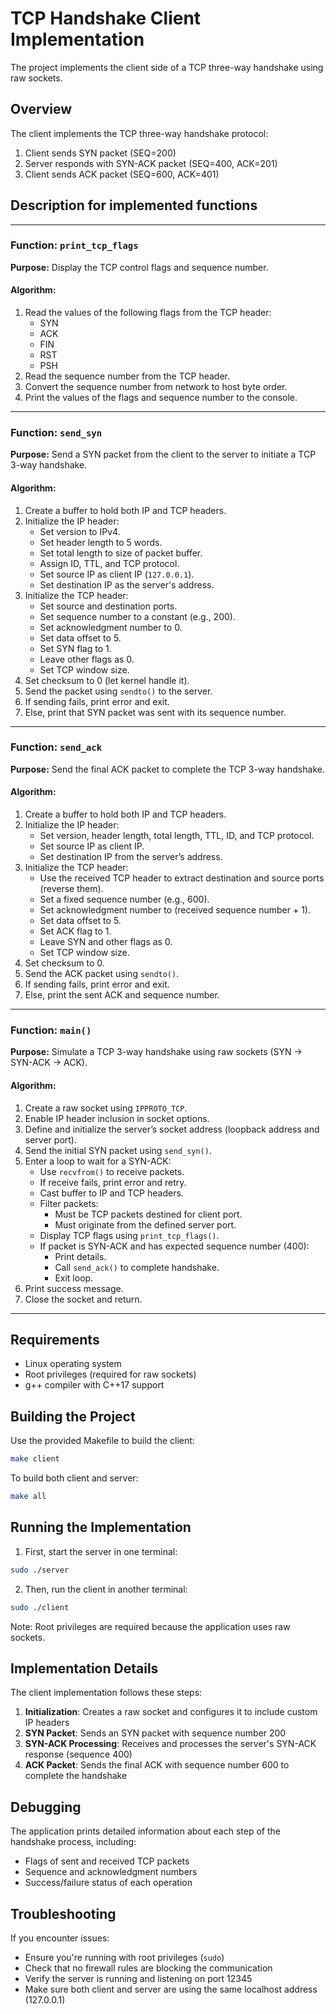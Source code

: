 # TCP Handshake Client Implementation

The project implements the client side of a TCP three-way handshake using raw sockets.

## Overview

The client implements the TCP three-way handshake protocol:
1. Client sends SYN packet (SEQ=200)
2. Server responds with SYN-ACK packet (SEQ=400, ACK=201)
3. Client sends ACK packet (SEQ=600, ACK=401)

## Description for implemented functions

---

### **Function: `print_tcp_flags`**
**Purpose:** Display the TCP control flags and sequence number.

#### **Algorithm:**
1. Read the values of the following flags from the TCP header:
   - SYN
   - ACK
   - FIN
   - RST
   - PSH
2. Read the sequence number from the TCP header.
3. Convert the sequence number from network to host byte order.
4. Print the values of the flags and sequence number to the console.

---

###  **Function: `send_syn`**
**Purpose:** Send a SYN packet from the client to the server to initiate a TCP 3-way handshake.

#### **Algorithm:**
1. Create a buffer to hold both IP and TCP headers.
2. Initialize the IP header:
   - Set version to IPv4.
   - Set header length to 5 words.
   - Set total length to size of packet buffer.
   - Assign ID, TTL, and TCP protocol.
   - Set source IP as client IP (`127.0.0.1`).
   - Set destination IP as the server's address.
3. Initialize the TCP header:
   - Set source and destination ports.
   - Set sequence number to a constant (e.g., 200).
   - Set acknowledgment number to 0.
   - Set data offset to 5.
   - Set SYN flag to 1.
   - Leave other flags as 0.
   - Set TCP window size.
4. Set checksum to 0 (let kernel handle it).
5. Send the packet using `sendto()` to the server.
6. If sending fails, print error and exit.
7. Else, print that SYN packet was sent with its sequence number.

---

###  **Function: `send_ack`**
**Purpose:** Send the final ACK packet to complete the TCP 3-way handshake.

#### **Algorithm:**
1. Create a buffer to hold both IP and TCP headers.
2. Initialize the IP header:
   - Set version, header length, total length, TTL, ID, and TCP protocol.
   - Set source IP as client IP.
   - Set destination IP from the server’s address.
3. Initialize the TCP header:
   - Use the received TCP header to extract destination and source ports (reverse them).
   - Set a fixed sequence number (e.g., 600).
   - Set acknowledgment number to (received sequence number + 1).
   - Set data offset to 5.
   - Set ACK flag to 1.
   - Leave SYN and other flags as 0.
   - Set TCP window size.
4. Set checksum to 0.
5. Send the ACK packet using `sendto()`.
6. If sending fails, print error and exit.
7. Else, print the sent ACK and sequence number.

---

###  **Function: `main()`**
**Purpose:** Simulate a TCP 3-way handshake using raw sockets (SYN → SYN-ACK → ACK).

#### **Algorithm:**
1. Create a raw socket using `IPPROTO_TCP`.
2. Enable IP header inclusion in socket options.
3. Define and initialize the server’s socket address (loopback address and server port).
4. Send the initial SYN packet using `send_syn()`.
5. Enter a loop to wait for a SYN-ACK:
   - Use `recvfrom()` to receive packets.
   - If receive fails, print error and retry.
   - Cast buffer to IP and TCP headers.
   - Filter packets:
     - Must be TCP packets destined for client port.
     - Must originate from the defined server port.
   - Display TCP flags using `print_tcp_flags()`.
   - If packet is SYN-ACK and has expected sequence number (400):
     - Print details.
     - Call `send_ack()` to complete handshake.
     - Exit loop.
6. Print success message.
7. Close the socket and return.

---

## Requirements

- Linux operating system
- Root privileges (required for raw sockets)
- g++ compiler with C++17 support

## Building the Project

Use the provided Makefile to build the client:

```bash
make client
```

To build both client and server:

```bash
make all
```

## Running the Implementation

1. First, start the server in one terminal:

```bash
sudo ./server
```

2. Then, run the client in another terminal:

```bash
sudo ./client
```

Note: Root privileges are required because the application uses raw sockets.

## Implementation Details

The client implementation follows these steps:

1. **Initialization**: Creates a raw socket and configures it to include custom IP headers
2. **SYN Packet**: Sends an SYN packet with sequence number 200
3. **SYN-ACK Processing**: Receives and processes the server's SYN-ACK response (sequence 400)
4. **ACK Packet**: Sends the final ACK with sequence number 600 to complete the handshake

## Debugging

The application prints detailed information about each step of the handshake process, including:
- Flags of sent and received TCP packets
- Sequence and acknowledgment numbers
- Success/failure status of each operation

## Troubleshooting

If you encounter issues:
- Ensure you're running with root privileges (`sudo`)
- Check that no firewall rules are blocking the communication
- Verify the server is running and listening on port 12345
- Make sure both client and server are using the same localhost address (127.0.0.1)